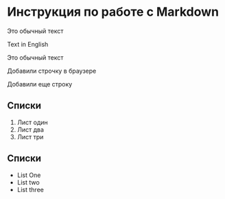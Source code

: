 # Инструкция по работе с Markdown


Это обычный текст   

Text in English

Это обычный текст  

Добавили строчку в браузере

Добавили еще строку

## Списки
1. Лист один 
2. Лист два
3. Лист три

## Списки
* List One
* List two
* List three


